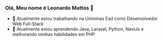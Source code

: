 ### Olá, Meu nome é Leonardo Mattos 👋

- 🔭 Atualmente estou trabalhando na Uniminas Ead como Desenvolvedor Web Full-Stack
- 🌱 Atualmente estou aprendendo Java, Laravel, Python, NextJs e melhorando minhas habilidades em PHP



<!--
**MattossLeo/MattossLeo** is a ✨ _special_ ✨ repository because its `README.md` (this file) appears on your GitHub profile.

Here are some ideas to get you started:

- 🔭 I’m currently working on ...
- 🌱 I’m currently learning ...
- 👯 I’m looking to collaborate on ...
- 🤔 I’m looking for help with ...
- 💬 Ask me about ...
- 📫 How to reach me: ...
- 😄 Pronouns: ...
- ⚡ Fun fact: ...
-->
